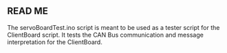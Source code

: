 ## READ ME

The servoBoardTest.ino script is meant to be used as a tester script for the ClientBoard script. It tests the CAN Bus communication and message interpretation for the ClientBoard.
